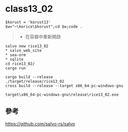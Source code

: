 # class13_02
```
$korust = 'korust13'
$w="~\korice\$korust";cd $w;code .
```
> * 在容器中重新開啟
```
salvo new rice13_02
* salvo_web_site
* sea-orm
* sqlite
cd rice13_02/
cargo run
```
```
cargo build --release
./target/release/rice13_02
cross build --release --target x86_64-pc-windows-gnu
```
```
target\x86_64-pc-windows-gnu\release\rice13_02.exe
```
## 參考
https://github.com/salvo-rs/salvo
